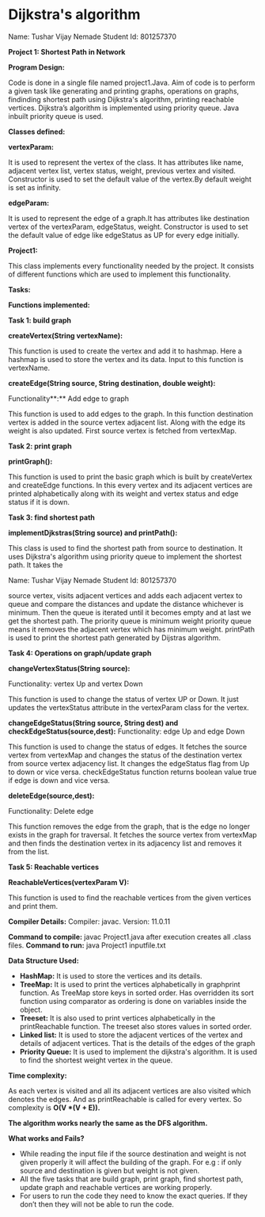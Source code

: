 # Dijkstra's algorithm

Name: Tushar Vijay Nemade Student Id: 801257370

**Project 1: Shortest Path in Network**

**Program Design:**

Code is done in a single file named project1.Java. Aim of code is to perform a given task like generating and printing graphs, operations on graphs, findinding shortest path using Dijkstra's algorithm, printing reachable vertices. Dijkstra’s algorithm is implemented using priority queue. Java inbuilt priority queue is used.

**Classes defined:**

**vertexParam:**

It is used to represent the vertex of the class. It has attributes like name, adjacent vertex list, vertex status, weight, previous vertex and visited. Constructor is used to set the default value of the vertex.By default weight is set as infinity.

**edgeParam:**

It is used to represent the edge of a graph.It has attributes like destination vertex of the vertexParam, edgeStatus, weight. Constructor is used to set the default value of edge like edgeStatus as UP for every edge initially.

**Project1:**

This class implements every functionality needed by the project. It consists of different functions which are used to implement this functionality.

**Tasks:**

**Functions implemented:**

**Task 1: build graph**

**createVertex(String vertexName):**

This function is used to create the vertex and add it to hashmap. Here a          hashmap is used to store the vertex and its data. Input to this function is vertexName.

**createEdge(String source, String destination, double weight):**

Functionality**:** Add edge to graph

This function is used to add edges to the graph. In this function destination vertex is added in the source vertex adjacent list. Along with the edge its weight is also updated. First source vertex is fetched from vertexMap.

**Task 2: print graph**

**printGraph():**

This function is used to print the basic graph which is built by createVertex and createEdge functions. In this every vertex and its adjacent vertices are printed alphabetically along with its weight and vertex status and edge status if it is down.

**Task 3: find shortest path**

**implementDjkstras(String source) and printPath():**

This class is used to find the shortest path from source to destination. It uses Dijkstra's algorithm using priority queue to implement the shortest path. It takes the

Name: Tushar Vijay Nemade Student Id: 801257370

source vertex, visits adjacent vertices and adds each adjacent vertex to queue and compare the distances and update the distance whichever is minimum. Then the queue is iterated until it becomes empty and at last we get the shortest path. The priority queue is minimum weight priority queue means it removes the adjacent vertex which has minimum weight. printPath is used to print the shortest path generated by Dijstras algorithm.

**Task 4: Operations on graph/update graph**

**changeVertexStatus(String source):**

Functionality: vertex Up and vertex Down

This function is used to change the status of vertex UP or Down. It just updates the vertexStatus attribute in the vertexParam class for the vertex.

**changeEdgeStatus(String source, String dest) and checkEdgeStatus(source,dest):** Functionality: edge Up and edge Down

This function is used to change the status of edges. It fetches the source vertex from vertexMap and changes the status of the destination vertex from source vertex adjacency list. It changes the edgeStatus flag from Up to down or vice versa. checkEdgeStatus function returns boolean value true if edge is down and vice versa.

**deleteEdge(source,dest):**

Functionality: Delete edge

This function removes the edge from the graph, that is the edge no longer exists in the graph for traversal. It fetches the source vertex from vertexMap and then finds the destination vertex in its adjacency list and removes it from the list.

**Task 5: Reachable vertices**

**ReachableVertices(vertexParam V):**

This function is used to find the reachable vertices from the given vertices and print them.

**Compiler Details:**
Compiler: javac. Version:  11.0.11

**Command to compile:** javac Project1.java  after execution creates all .class files. **Command to run:** java Project1 inputfile.txt

**Data Structure Used:**

- **HashMap:** It is used to store the vertices and its details.
- **TreeMap:** It is used to print the vertices alphabetically in graphprint function. As TreeMap store keys in sorted order. Has overridden its sort function using comparator as ordering is done on variables inside the object.
- **Treeset:** It is also used to print vertices alphabetically in the printReachable function. The treeset also stores values in sorted order.
- **Linked list:** It is used to store the adjacent vertices of the vertex and details of adjacent vertices. That is the details of the edges of the graph
- **Priority Queue:** It is used to implement the dijkstra's algorithm. It is used to find the shortest weight vertex in the queue.


**Time complexity:**

As each vertex is visited and all its adjacent vertices are also visited which denotes the edges. And as printReachable is called for every vertex. So complexity is **O(V \*(V + E)).**

**The algorithm works nearly the same as the DFS algorithm.**

**What works and Fails?**

- While reading the input file if the source destination and weight is not given properly it will affect the building of the graph. For e.g : if only source and destination is given but weight is not given.
- All the five tasks that are build graph, print graph, find shortest path, update graph and reachable vertices are working properly.
- For users to run the code they need to know the exact queries. If they don’t then they will not be able to run the code.
